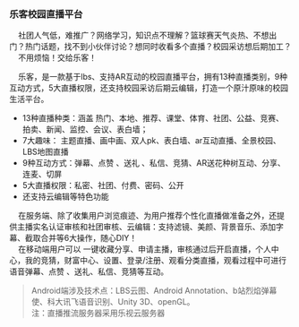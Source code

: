 ### 乐客校园直播平台
&#160;&#160;&#160;&#160;社团人气低，难推广？网络学习，知识点不理解？篮球赛天气炎热、不想出门？热门话题，找不到小伙伴讨论？想同时收看多个直播？校园采访想后期加工？  
&#160;&#160;&#160;&#160;不用烦恼！交给乐客！   

&#160;&#160;&#160;&#160;乐客，是一款基于lbs、支持AR互动的校园直播平台，拥有13种直播类别，9种互动方式，5大直播权限，还支持校园采访后期云编辑，打造一个原汁原味的校园生活平台。
- 13种直播种类：涵盖   热门、本地、推荐、课堂、体育、社团、公益、竞赛、拍卖、新闻、监控、会议、表白墙；
- 7大趣味： 主题直播、画中画、双人pk、表白墙、ar互动直播、全景校园、LBS地图直播
- 9种互动方式：弹幕、点赞 、送礼 、私信、竞猜、AR送花种树互动、分享、连麦、切屏
- 5大直播权限：私密、社团、付费、密码、公开
- 还支持云编辑等特色功能   

&#160;&#160;&#160;&#160;在服务端、除了收集用户浏览痕迹、为用户推荐个性化直播做准备之外，还提供主播实名认证审核和社团审核、云编辑：支持滤镜、美颜、背景音乐、添加字幕、截取合并等6大操作，随心DIY！  
&#160;&#160;&#160;&#160;在移动端用户可以 一键收藏分享、申请主播，审核通过后开启直播，个人中心，我的竞猜，财富中心、设置、登录/注册、观看分类直播，观看过程中可进行语音弹幕、点赞 、送礼、私信、竞猜等互动。

>Android端涉及技术点：LBS云图、Android Annotation、b站烈焰弹幕使、科大讯飞语音识别、Unity 3D、openGL。  
注：直播推流服务器采用乐视云服务器
